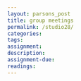 ```yaml
---  
layout: parsons_post  
title: group meetings
permalink: /studio28/  
categories:   
tags:  
assignment: 
description: 
assignment-due: 
readings: 
---  
```

